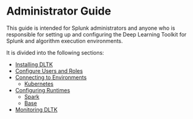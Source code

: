 # Administrator Guide

This guide is intended for Splunk administrators and anyone who is responsible for setting up and configuring the Deep Learning Toolkit for Splunk and algorithm execution environments.

It is divided into the following sections:

- [Installing DLTK](install.md)
- [Configure Users and Roles](access_control.md)
- [Connecting to Environments](environment/README.md)
  - [Kubernetes](environment/kubernetes.md)
- [Configuring Runtimes](runtime/README.md)
  - [Spark](runtime/spark.md)
  - [Base](runtime/base.md)
- [Monitoring DLTK](monitor.md)
